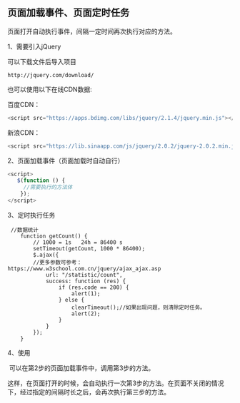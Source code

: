 ## 页面加载事件、页面定时任务

页面打开自动执行事件，间隔一定时间再次执行对应的方法。



1、需要引入jQuery

可以下载文件后导入项目

```
http://jquery.com/download/
```

也可以使用以下在线CDN数据:

百度CDN：

```javascript
<script src="https://apps.bdimg.com/libs/jquery/2.1.4/jquery.min.js"></script>
```

新浪CDN：

```javascript
<script src="https://lib.sinaapp.com/js/jquery/2.0.2/jquery-2.0.2.min.js"></script>
```



2、页面加载事件（页面加载时自动自行）

```javascript
<script>
   $(function () {
     //需要执行的方法体
    });
</script>
```



3、定时执行任务

```
 //数据统计
    function getCount() {
        // 1000 = 1s   24h = 86400 s
        setTimeout(getCount, 1000 * 86400);
        $.ajax({
        //更多参数可参考：https://www.w3school.com.cn/jquery/ajax_ajax.asp
            url: "/statistic/count", 
            success: function (res) {
                if (res.code == 200) {
                    alert(1);
                } else {
                    clearTimeout();//如果出现问题，则清除定时任务。
                    alert(2);
                }
            }
        });
    }
```



4、使用

​	可以在第2步的页面加载事件中，调用第3步的方法。

​	这样，在页面打开的时候，会自动执行一次第3步的方法。在页面不关闭的情况下，经过指定的间隔时长之后，会再次执行第三步的方法。